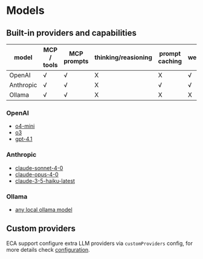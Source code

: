 # Models

## Built-in providers and capabilities

| model     | MCP / tools | MCP prompts | thinking/reasioning | prompt caching | web_search |
|-----------|-------------|-------------|---------------------|----------------|------------|
| OpenAI    | √           | √           | X                   | X              | √          |
| Anthropic | √           | √           | X                   | √              | √          |
| Ollama    | √           | √           | X                   | X              | X          |

### OpenAI

- [o4-mini](https://platform.openai.com/docs/models/o4-mini)
- [o3](https://platform.openai.com/docs/models/o3)
- [gpt-4.1](https://platform.openai.com/docs/models/gpt-4.1)

### Anthropic

- [claude-sonnet-4-0](https://docs.anthropic.com/en/docs/about-claude/models/overview)
- [claude-opus-4-0](https://docs.anthropic.com/en/docs/about-claude/models/overview)
- [claude-3-5-haiku-latest](https://docs.anthropic.com/en/docs/about-claude/models/overview)

### Ollama

- [any local ollama model](https://ollama.com/search)

## Custom providers

ECA support configure extra LLM providers via `customProviders` config, for more details check [configuration](./configuration.md#custom-llm-providers).
